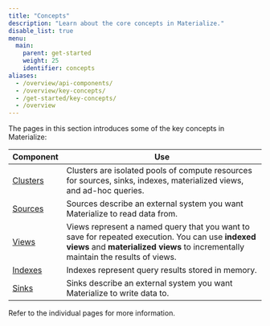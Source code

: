 ```yaml
---
title: "Concepts"
description: "Learn about the core concepts in Materialize."
disable_list: true
menu:
  main:
    parent: get-started
    weight: 25
    identifier: concepts
aliases:
  - /overview/api-components/
  - /overview/key-concepts/
  - /get-started/key-concepts/
  - /overview
---
```


The pages in this section introduces some of the key concepts in Materialize:

Component                                | Use
-----------------------------------------|-----
[Clusters](/concepts/clusters/)          | Clusters are isolated pools of compute resources for sources, sinks, indexes, materialized views, and ad-hoc queries.
[Sources](/concepts/sources/)            | Sources describe an external system you want Materialize to read data from.
[Views](/concepts/views/)    | Views represent a named query that you want to save for repeated execution. You can use **indexed views** and **materialized views** to incrementally maintain the results of views.
[Indexes](/concepts/indexes/)            | Indexes represent query results stored in memory.
[Sinks](/concepts/sinks/)                | Sinks describe an external system you want Materialize to write data to.

Refer to the individual pages for more information.

